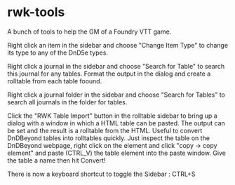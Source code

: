 # rwk-tools
A bunch of tools to help the GM of a Foundry VTT game.

Right click an item in the sidebar and choose "Change Item Type" to change its type to any of the DnD5e types.

Right click a journal in the sidebar and choose "Search for Table" to search this journal for any tables. Format the output in the dialog and create a rolltable from each table foound.

Right click a journal folder in the sidebar and choose "Search for Tables" to search all journals in the folder for tables.

Click the "RWK Table Import" button in the rolltable sidebar to bring up a dialog with a window in which a HTML table can be pasted. The output can be set and the result is a rolltable from the HTML. Useful to convert DnDBeyond tables into rolltables quickly. Just inspect the table on the DnDBeyond webpage, right click on the <table> element and click "copy -> copy element" and paste (CTRL_V) the table element into the paste window. Give the table a name then hit Convert!


There is now a keyboard shortcut to toggle the Sidebar : CTRL+S 